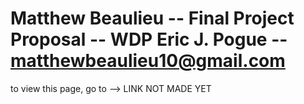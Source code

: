 # Matthew Beaulieu -- Final Project Proposal -- WDP Eric J. Pogue -- matthewbeaulieu10@gmail.com
to view this page, go to --> LINK NOT MADE YET
